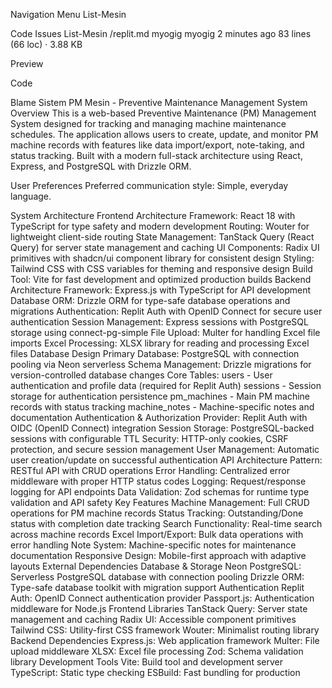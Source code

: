 
Navigation Menu
List-Mesin

Code
Issues
List-Mesin
/replit.md
myogig
myogig
2 minutes ago
83 lines (66 loc) · 3.88 KB

Preview

Code

Blame
Sistem PM Mesin - Preventive Maintenance Management System
Overview
This is a web-based Preventive Maintenance (PM) Management System designed for tracking and managing machine maintenance schedules. The application allows users to create, update, and monitor PM machine records with features like data import/export, note-taking, and status tracking. Built with a modern full-stack architecture using React, Express, and PostgreSQL with Drizzle ORM.

User Preferences
Preferred communication style: Simple, everyday language.

System Architecture
Frontend Architecture
Framework: React 18 with TypeScript for type safety and modern development
Routing: Wouter for lightweight client-side routing
State Management: TanStack Query (React Query) for server state management and caching
UI Components: Radix UI primitives with shadcn/ui component library for consistent design
Styling: Tailwind CSS with CSS variables for theming and responsive design
Build Tool: Vite for fast development and optimized production builds
Backend Architecture
Framework: Express.js with TypeScript for API development
Database ORM: Drizzle ORM for type-safe database operations and migrations
Authentication: Replit Auth with OpenID Connect for secure user authentication
Session Management: Express sessions with PostgreSQL storage using connect-pg-simple
File Upload: Multer for handling Excel file imports
Excel Processing: XLSX library for reading and processing Excel files
Database Design
Primary Database: PostgreSQL with connection pooling via Neon serverless
Schema Management: Drizzle migrations for version-controlled database changes
Core Tables:
users - User authentication and profile data (required for Replit Auth)
sessions - Session storage for authentication persistence
pm_machines - Main PM machine records with status tracking
machine_notes - Machine-specific notes and documentation
Authentication & Authorization
Provider: Replit Auth with OIDC (OpenID Connect) integration
Session Storage: PostgreSQL-backed sessions with configurable TTL
Security: HTTP-only cookies, CSRF protection, and secure session management
User Management: Automatic user creation/update on successful authentication
API Architecture
Pattern: RESTful API with CRUD operations
Error Handling: Centralized error middleware with proper HTTP status codes
Logging: Request/response logging for API endpoints
Data Validation: Zod schemas for runtime type validation and API safety
Key Features
Machine Management: Full CRUD operations for PM machine records
Status Tracking: Outstanding/Done status with completion date tracking
Search Functionality: Real-time search across machine records
Excel Import/Export: Bulk data operations with error handling
Note System: Machine-specific notes for maintenance documentation
Responsive Design: Mobile-first approach with adaptive layouts
External Dependencies
Database & Storage
Neon PostgreSQL: Serverless PostgreSQL database with connection pooling
Drizzle ORM: Type-safe database toolkit with migration support
Authentication
Replit Auth: OpenID Connect authentication provider
Passport.js: Authentication middleware for Node.js
Frontend Libraries
TanStack Query: Server state management and caching
Radix UI: Accessible component primitives
Tailwind CSS: Utility-first CSS framework
Wouter: Minimalist routing library
Backend Dependencies
Express.js: Web application framework
Multer: File upload middleware
XLSX: Excel file processing
Zod: Schema validation library
Development Tools
Vite: Build tool and development server
TypeScript: Static type checking
ESBuild: Fast bundling for production
